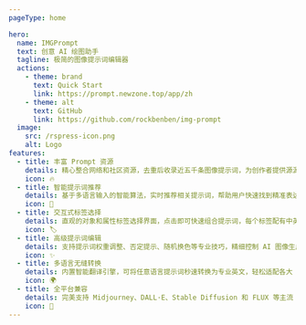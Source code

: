 ```yaml
---
pageType: home

hero:
  name: IMGPrompt
  text: 创意 AI 绘图助手
  tagline: 极简的图像提示词编辑器
  actions:
    - theme: brand
      text: Quick Start
      link: https://prompt.newzone.top/app/zh
    - theme: alt
      text: GitHub
      link: https://github.com/rockbenben/img-prompt
  image:
    src: /rspress-icon.png
    alt: Logo
features:
  - title: 丰富 Prompt 资源
    details: 精心整合网络和社区资源，去重后收录近五千条图像提示词，为创作者提供源源不断的灵感和专业参考。
    icon: 🔥
  - title: 智能提示词推荐
    details: 基于多语言输入的智能算法，实时推荐相关提示词，帮助用户快速找到精准表达，显著提升创作效率。
    icon: 🧠
  - title: 交互式标签选择
    details: 直观的对象和属性标签选择界面，点击即可快速组合提示词，每个标签配有中英文对照，让 AI 创作变得轻松自如。
    icon: 🏷️
  - title: 高级提示词编辑
    details: 支持提示词权重调整、否定提示、随机换色等专业技巧，精细控制 AI 图像生成的每一个细节和风格细微之处。
    icon: ✨
  - title: 多语言无缝转换
    details: 内置智能翻译引擎，可将任意语言提示词秒速转换为专业英文，轻松适配各大 AI 绘图平台。
    icon: 🌍
  - title: 全平台兼容
    details: 完美支持 Midjourney、DALL·E、Stable Diffusion 和 FLUX 等主流 AI 绘图工具，一键复制提示词，创作无界限。
    icon: 🌈
---
```

